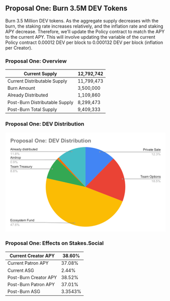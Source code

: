 ## Proposal One: Burn 3.5M DEV Tokens

Burn 3.5 Million DEV tokens. As the aggregate supply decreases with the burn, the staking rate increases relatively, and the inflation rate and staking APY decrease. Therefore, we'll update the Policy contract to match the APY to the current APY. This will involve updating the variable of the current Policy contract 0.00012 DEV per block to 0.000132 DEV per block (inflation per Creator).

### Proposal One: Overview

| Current Supply                 | 12,792,742 |
| ------------------------------ | ---------- |
| Current Distributable Supply   | 11,799,473 |
| Burn Amount                    | 3,500,000  |
| Already Distributed            | 1,109,860  |
| Post-Burn Distributable Supply | 8,299,473  |
| Post-Burn Total Supply         | 9,409,333  |

### Proposal One: DEV Distribution

![Proposal One: DEV Distribution](https://raw.githubusercontent.com/dev-protocol/stackroom/0cd21bbff927dedbf90b46c38f463ba4bddbb37a/proposal/burn-dev/asset/proposal-one-dev-distribution.svg?sanitize=true)

### Proposal One: Effects on Stakes.Social

| Current Creator APY   | 38.60%  |
| --------------------- | ------- |
| Current Patron APY    | 37.08%  |
| Current ASG           | 2.44%   |
| Post-Burn Creator APY | 38.52%  |
| Post-Burn Patron APY  | 37.01%  |
| Post-Burn ASG         | 3.3543% |
